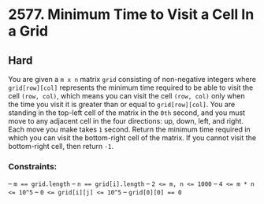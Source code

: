# 2577. Minimum Time to Visit a Cell In a Grid

## Hard

You are given a `m x n` matrix `grid` consisting of non-negative integers where `grid[row][col]` represents the minimum
time required to be able to visit the cell `(row, col)`, which means you can visit the cell `(row, col)` only when the
time you visit it is greater than or equal to `grid[row][col]`. You are standing in the top-left cell of the matrix in
the `0th` second, and you must move to any adjacent cell in the four directions: up, down, left, and right. Each move
you make takes `1` second. Return the minimum time required in which you can visit the bottom-right cell of the matrix.
If you cannot visit the bottom-right cell, then return `-1`.

### Constraints:

– `m == grid.length`
– `n == grid[i].length`
– `2 <= m, n <= 1000`
– `4 <= m * n <= 10^5`
– `0 <= grid[i][j] <= 10^5`
– `grid[0][0] == 0`
